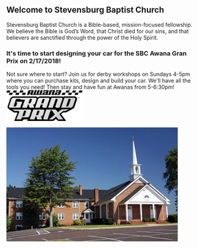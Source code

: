 ## Welcome to Stevensburg Baptist Church

Stevensburg Baptist Church is a Bible-based, mission-focused fellowship. We believe the Bible is God’s Word, that Christ died for our sins, and that believers are sanctified through the power of the Holy Spirit.

### It's time to start designing your car for the SBC Awana Gran Prix on 2/17/2018!

Not sure where to start? Join us for derby workshops on Sundays 4-5pm where you can purchase kits, design and build your car. We'll have all the tools you need! Then stay and have fun at Awanas from 5-6:30pm!
<img src="./images/GP_Logo_Grayscale.jpg" width="200">

<img src="./images/church.jpg">

<meta name="google-site-verification" content="SN7tUi9UNXkTzSYDhFa6YwrGtFGYF4B7QXP62qp_HAc" />
